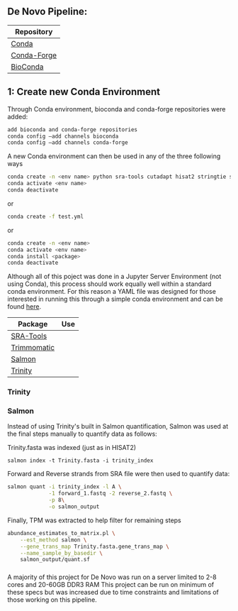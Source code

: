 ## De Novo Pipeline:

|Repository| 
|  ------ | 
|[Conda](https://anaconda.org/anaconda/conda)| 
|[Conda-Forge](https://conda-forge.org/)| 
|[BioConda](https://bioconda.github.io/)| 
## 1: Create new Conda Environment

Through Conda environment, bioconda and conda-forge repositories were added:

```sh
add bioconda and conda-forge repositories
conda config –add channels bioconda
conda config –add channels conda-forge
```

A new Conda environment can then be used in any of the three following ways

```sh
conda create -n <env name> python sra-tools cutadapt hisat2 stringtie samtools bedtools seqtk diamond
conda activate <env name>
conda deactivate
```
or 
```sh
conda create -f test.yml
```
or
```sh
conda create -n <env name>
conda activate <env name>
conda install <package>
conda deactivate
```


Although all of this poject was done in a Jupyter Server Environment (not using Conda), this process should work equally well within a standard conda environment. For this reason a YAML file was designed for those interested in running this through a simple conda environment and can be found [here](https://github.com/RIT-Environmental-Genomics/Toxin-Identification-Pipeline/blob/main/1.2_De_Novo_Pipeline/rnaseq_De_Novo.yml).

|Package|Use|
| ------ | ------ |
|[SRA-Tools](https://github.com/ncbi/sra-tools)| |
|[Trimmomatic](https://github.com/usadellab/Trimmomatic)| |
|[Salmon](https://combine-lab.github.io/salmon/getting_started/)| |
|[Trinity](https://combine-lab.github.io/salmon/getting_started/)| |


### Trinity

### Salmon
Instead of using Trinity's built in Salmon quantification, Salmon was used at the final steps manually to quantify data as follows:

Trinity.fasta was indexed (just as in HISAT2) 
```
salmon index -t Trinity.fasta -i trinity_index
```

Forward and Reverse strands from SRA file were then used to quantify data:

```sh
salmon quant -i trinity_index -l A \
             -1 forward_1.fastq -2 reverse_2.fastq \
             -p 8\
             -o salmon_output
```

Finally, TPM was extracted to help filter for remaining steps

```sh
abundance_estimates_to_matrix.pl \
    --est_method salmon \
    --gene_trans_map Trinity.fasta.gene_trans_map \
    --name_sample_by_basedir \
    salmon_output/quant.sf
```

### 

A majority of this project for De Novo was run on a server limited to 2-8 cores and 20-60GB DDR3 RAM 
This project can be run on minimum of these specs but was increased due to time constraints and limitations of those working on this pipeline.
